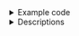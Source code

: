 <details>
<summary>Example code</summary>
<div>

```html
  <div style="width: 100%; height: 100%;">
    <acp-blobs-viewer
    @component_data="saveData($event)"
    :component_data="loadData"
    ></acp-blobs-viewer>
  </div>
```
```javascript
import acpBlobsViewer from "@/widget/acpBlobsViewer.vue"; // when use component`s local.
export default {
  props:{

  },
  components:{
    acpBlobsViewer
  },
  data(){
    return {
      loadData: // load from API.
    }
  },
  methods:{
    saveData () {
      // save to API.
    }
  }
}
```

</div>
</details>

<details>
<summary>Descriptions</summary>
<div>

## 사용하는 곳.
대시보드에서 사용하는 위젯.

## 흐름도
왼쪽과 오른쪽의 버켓과 프리픽스(Dir)를 선택하여
Object의 리스트를 받아온다.

그리고 받아온 Object 리스트를 비교하여 파일명끼리 짝을 이루는 것이 한 라인이 된다.

짝을 이룬 것끼리 리스트가되어 오래되서 없는 데이터는 삭제되고 새로 생긴 데이터는 추가된다.

그리고 새로 생긴 데이터의 Object(Binary)파일을 불러와 UI에 표출한다.

setInverval을 사용하여 반복적으로 불러온다.


</div>
</details>
